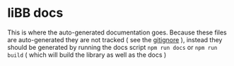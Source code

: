 # liBB docs

This is where the auto-generated documentation goes. Because these files are auto-generated they are not tracked ( see the [gitignore](https://github.com/brangerbriz/liBB.js/blob/master/.gitignore) ), instead they should be generated by running the docs script `npm run docs` or `npm run build` ( which will build the library as well as the docs )
